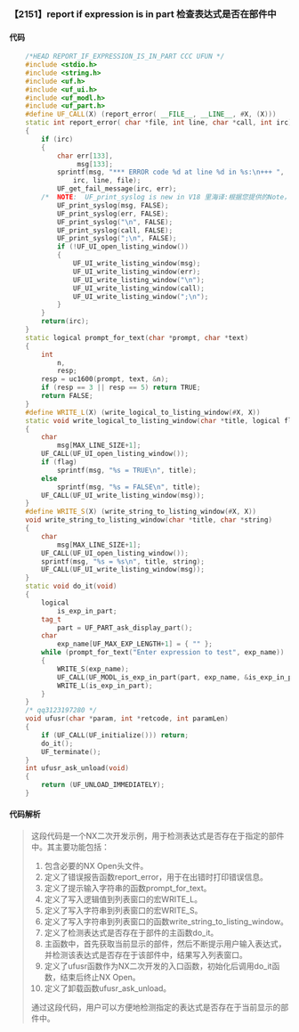### 【2151】report if expression is in part 检查表达式是否在部件中

#### 代码

```cpp
    /*HEAD REPORT_IF_EXPRESSION_IS_IN_PART CCC UFUN */  
    #include <stdio.h>  
    #include <string.h>  
    #include <uf.h>  
    #include <uf_ui.h>  
    #include <uf_modl.h>  
    #include <uf_part.h>  
    #define UF_CALL(X) (report_error( __FILE__, __LINE__, #X, (X)))  
    static int report_error( char *file, int line, char *call, int irc)  
    {  
        if (irc)  
        {  
            char err[133],  
                 msg[133];  
            sprintf(msg, "*** ERROR code %d at line %d in %s:\n+++ ",  
                irc, line, file);  
            UF_get_fail_message(irc, err);  
        /*  NOTE:  UF_print_syslog is new in V18 里海译:根据您提供的Note，UF_print_syslog是在V18版本中新增的。因此，我的回答是：UF_print_syslog是V18版本中新增的功能。 */  
            UF_print_syslog(msg, FALSE);  
            UF_print_syslog(err, FALSE);  
            UF_print_syslog("\n", FALSE);  
            UF_print_syslog(call, FALSE);  
            UF_print_syslog(";\n", FALSE);  
            if (!UF_UI_open_listing_window())  
            {  
                UF_UI_write_listing_window(msg);  
                UF_UI_write_listing_window(err);  
                UF_UI_write_listing_window("\n");  
                UF_UI_write_listing_window(call);  
                UF_UI_write_listing_window(";\n");  
            }  
        }  
        return(irc);  
    }  
    static logical prompt_for_text(char *prompt, char *text)  
    {  
        int  
            n,  
            resp;  
        resp = uc1600(prompt, text, &n);  
        if (resp == 3 || resp == 5) return TRUE;  
        return FALSE;  
    }  
    #define WRITE_L(X) (write_logical_to_listing_window(#X, X))  
    static void write_logical_to_listing_window(char *title, logical flag)  
    {  
        char  
            msg[MAX_LINE_SIZE+1];  
        UF_CALL(UF_UI_open_listing_window());  
        if (flag)  
            sprintf(msg, "%s = TRUE\n", title);  
        else  
            sprintf(msg, "%s = FALSE\n", title);  
        UF_CALL(UF_UI_write_listing_window(msg));  
    }  
    #define WRITE_S(X) (write_string_to_listing_window(#X, X))  
    void write_string_to_listing_window(char *title, char *string)  
    {  
        char  
            msg[MAX_LINE_SIZE+1];  
        UF_CALL(UF_UI_open_listing_window());  
        sprintf(msg, "%s = %s\n", title, string);  
        UF_CALL(UF_UI_write_listing_window(msg));  
    }  
    static void do_it(void)  
    {  
        logical  
            is_exp_in_part;  
        tag_t  
            part = UF_PART_ask_display_part();  
        char  
            exp_name[UF_MAX_EXP_LENGTH+1] = { "" };  
        while (prompt_for_text("Enter expression to test", exp_name))  
        {  
            WRITE_S(exp_name);  
            UF_CALL(UF_MODL_is_exp_in_part(part, exp_name, &is_exp_in_part));  
            WRITE_L(is_exp_in_part);  
        }  
    }  
    /* qq3123197280 */  
    void ufusr(char *param, int *retcode, int paramLen)  
    {  
        if (UF_CALL(UF_initialize())) return;  
        do_it();  
        UF_terminate();  
    }  
    int ufusr_ask_unload(void)  
    {  
        return (UF_UNLOAD_IMMEDIATELY);  
    }

```

#### 代码解析

> 这段代码是一个NX二次开发示例，用于检测表达式是否存在于指定的部件中。其主要功能包括：
>
> 1. 包含必要的NX Open头文件。
> 2. 定义了错误报告函数report_error，用于在出错时打印错误信息。
> 3. 定义了提示输入字符串的函数prompt_for_text。
> 4. 定义了写入逻辑值到列表窗口的宏WRITE_L。
> 5. 定义了写入字符串到列表窗口的宏WRITE_S。
> 6. 定义了写入字符串到列表窗口的函数write_string_to_listing_window。
> 7. 定义了检测表达式是否存在于部件的主函数do_it。
> 8. 主函数中，首先获取当前显示的部件，然后不断提示用户输入表达式，并检测该表达式是否存在于该部件中，结果写入列表窗口。
> 9. 定义了ufusr函数作为NX二次开发的入口函数，初始化后调用do_it函数，结束后终止NX Open。
> 10. 定义了卸载函数ufusr_ask_unload。
>
> 通过这段代码，用户可以方便地检测指定的表达式是否存在于当前显示的部件中。
>
